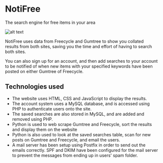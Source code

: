 # NotiFree
The search engine for free items in your area

![alt text](http://www.notifree.ml/ntfr-logo.png)

NotiFree uses data from Freecycle and Gumtree to show you collated results from both sites, saving you the time and effort of having to search both sites.

You can also sign up for an account, and then add searches to your account to be notified of when new items with your specified keywords have been posted on either Gumtree of Freecycle.

## Technologies used
- The website uses HTML, CSS and JavaScript to display the results.
- The account system uses a MySQL database, and is accessed using PHP to authenticate users onto the site.
- The saved searches are also stored in MySQL, and are added and removed using PHP.
- Python is used to web scrape Gumtree and Freecycle, sort the results and display them on the website
- Python is also used to look at the saved searches table, scan for new posts on Gumtree and Freecycle, and email the users.
- A mail server has been setup using Postfix in order to send out the emails correctly. SPF and DKIM have been configured for the mail server to prevent the messages from ending up in users' spam folder.
